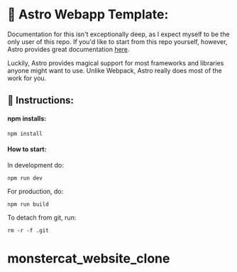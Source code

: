 # 🚀 Astro Webapp Template:

Documentation for this isn't exceptionally deep, as I expect myself to be the only user of this repo. If you'd like to start from this repo yourself, however, Astro provides great documentation [here](https://docs.astro.build/en/getting-started/).

Luckily, Astro provides magical support for most frameworks and libraries anyone might want to use. Unlike Webpack, Astro really does most of the work for you.

## 📑 Instructions:

#### **npm installs:**

```
npm install
```

#### How to start:

In development do:

```
npm run dev
```

For production, do:

```
npm run build
```

To detach from git, run:

```
rm -r -f .git
```
# monstercat_website_clone
